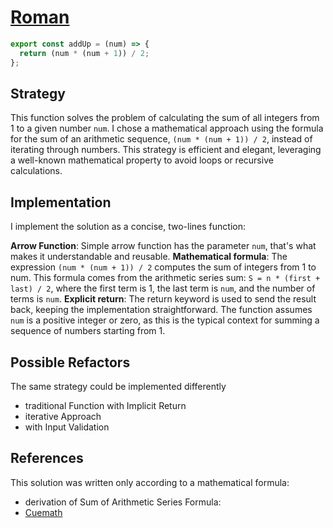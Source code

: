 # [Roman](https://github.com/kovbinka/)

```js
export const addUp = (num) => {
  return (num * (num + 1)) / 2;
};
```

## Strategy

This function solves the problem of calculating the sum of all integers from 1
to a given number `num`. I chose a mathematical approach using the formula for
the sum of an arithmetic sequence, `(num * (num + 1)) / 2`, instead of iterating
through numbers. This strategy is efficient and elegant, leveraging a well-known
mathematical property to avoid loops or recursive calculations.

## Implementation

I implement the solution as a concise, two-lines function:

**Arrow Function**: Simple arrow function has the parameter `num`, that's what
makes it understandable and reusable. **Mathematical formula**: The expression
`(num * (num + 1)) / 2` computes the sum of integers from 1 to num. This formula
comes from the arithmetic series sum: `S = n * (first + last) / 2`, where the
first term is 1, the last term is `num`, and the number of terms is `num`.
**Explicit return**: The return keyword is used to send the result back, keeping
the implementation straightforward. The function assumes `num` is a positive
integer or zero, as this is the typical context for summing a sequence of
numbers starting from 1.

## Possible Refactors

The same strategy could be implemented differently

- traditional Function with Implicit Return
- iterative Approach
- with Input Validation

## References

This solution was written only according to a mathematical formula:

- derivation of Sum of Arithmetic Series Formula:
- [Cuemath](https://www.cuemath.com/sum-of-arithmetic-sequence-formula/)
